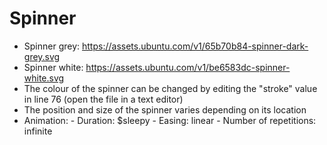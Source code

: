 # Spinner

- Spinner grey: https://assets.ubuntu.com/v1/65b70b84-spinner-dark-grey.svg
- Spinner white: https://assets.ubuntu.com/v1/be6583dc-spinner-white.svg
- The colour of the spinner can be changed by editing the "stroke" value in line 76 (open the file in a text editor)
- The position and size of the spinner varies depending on its location
- Animation:
		- Duration: $sleepy
		- Easing: linear
		- Number of repetitions: infinite
